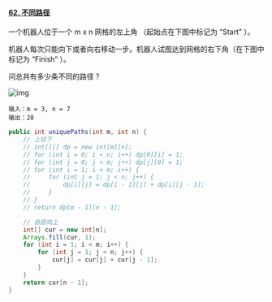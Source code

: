 #### [62. 不同路径](https://leetcode-cn.com/problems/unique-paths/)

一个机器人位于一个 m x n 网格的左上角 （起始点在下图中标记为 “Start” ）。

机器人每次只能向下或者向右移动一步。机器人试图达到网格的右下角（在下图中标记为 “Finish” ）。

问总共有多少条不同的路径？

![img](https://assets.leetcode.com/uploads/2018/10/22/robot_maze.png)

```
输入：m = 3, n = 7
输出：28
```

```java
public int uniquePaths(int m, int n) {
    // 上往下
    // int[][] dp = new int[m][n];
    // for (int i = 0; i < n; i++) dp[0][i] = 1;
    // for (int j = 0; j < m; j++) dp[j][0] = 1;
    // for (int i = 1; i < m; i++) {
    //     for (int j = 1; j < n; j++) {
    //         dp[i][j] = dp[i - 1][j] + dp[i][j - 1];
    //     }
    // }
    // return dp[m - 1][n - 1];

    // 自底向上
    int[] cur = new int[n];
    Arrays.fill(cur, 1);
    for (int i = 1; i < m; i++) {
        for (int j = 1; j < n; j++) {
            cur[j] = cur[j] + cur[j - 1];
        }
    }
    return cur[n - 1];
}
```

